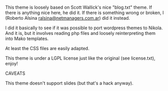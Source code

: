 This theme is loosely based on Scott Wallick's nice "blog.txt" theme.
If there is anything nice here, he did it. If there is something wrong
or broken, I (Roberto Alsina <ralsina@netmanagers.com.ar>) did it instead.

I did it basically to see if it was possible to port wordpress themes to Nikola. 
And it is, but it involves reading php files and loosely reinterpreting them
into Mako templates.

At least the CSS files are easily adapted.

This theme is under a LGPL license just like the original (see license.txt), enjoy!

CAVEATS

This theme doesn't support slides (but that's a hack anyway).
